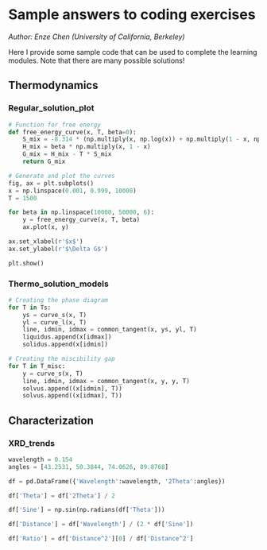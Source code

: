 # Sample answers to coding exercises

*Author: Enze Chen (University of California, Berkeley)*

Here I provide some sample code that can be used to complete the learning modules. Note that there are many possible solutions!

## Thermodynamics

### Regular_solution_plot
```python
# Function for free energy
def free_energy_curve(x, T, beta=0):
    S_mix = -8.314 * (np.multiply(x, np.log(x)) + np.multiply(1 - x, np.log(1 - x)))
    H_mix = beta * np.multiply(x, 1 - x)
    G_mix = H_mix - T * S_mix
    return G_mix
```
```python
# Generate and plot the curves
fig, ax = plt.subplots()
x = np.linspace(0.001, 0.999, 10000)
T = 1500

for beta in np.linspace(10000, 50000, 6):
    y = free_energy_curve(x, T, beta)
    ax.plot(x, y)

ax.set_xlabel(r'$x$')
ax.set_ylabel(r'$\Delta G$')

plt.show()
```


### Thermo_solution_models
```python
# Creating the phase diagram
for T in Ts: 
    ys = curve_s(x, T) 
    yl = curve_l(x, T) 
    line, idmin, idmax = common_tangent(x, ys, yl, T)
    liquidus.append(x[idmax])
    solidus.append(x[idmin])

# Creating the miscibility gap
for T in T_misc: 
    y = curve_s(x, T)
    line, idmin, idmax = common_tangent(x, y, y, T) 
    solvus.append((x[idmin], T)) 
    solvus.append((x[idmax], T)) 
```


## Characterization

### XRD_trends

```python
wavelength = 0.154
angles = [43.2531, 50.3844, 74.0626, 89.8768]

df = pd.DataFrame({'Wavelength':wavelength, '2Theta':angles})

df['Theta'] = df['2Theta'] / 2

df['Sine'] = np.sin(np.radians(df['Theta']))

df['Distance'] = df['Wavelength'] / (2 * df['Sine'])

df['Ratio'] = df['Distance^2'][0] / df['Distance^2']
```